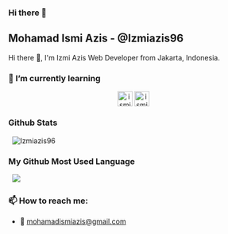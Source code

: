 ### Hi there 👋

<!--
**Izmiazis96/Izmiazis96** is a ✨ _special_ ✨ repository because its `README.md` (this file) appears on your GitHub profile.

Here are some ideas to get you started:

- 🔭 I’m currently working on ...
- 🌱 I’m currently learning ...
- 👯 I’m looking to collaborate on ...
- 🤔 I’m looking for help with ...
- 💬 Ask me about ...
- 📫 How to reach me: ...
- 😄 Pronouns: ...
- ⚡ Fun fact: ...
-->


## Mohamad Ismi Azis - @Izmiazis96

Hi there 👋, I'm Izmi Azis Web Developer from Jakarta, Indonesia.

### 🌱 I’m currently learning


<p align="center">
    <a href="https://www.linkedin.com/in/ismiazis96/" target="blank"><img align="center" src="https://cdn.jsdelivr.net/npm/simple-icons@3.0.1/icons/linkedin.svg" alt="ismi"         height="30" width="30" /></a>
    <a href="https://www.instagram.com/ismiazis96/" target="blank"><img align="center" src="https://cdn.jsdelivr.net/npm/simple-icons@3.0.1/icons/instagram.svg" alt="ismi" height="30"     width="30" /></a>
</p>


### Github Stats

<p>&nbsp;
    <img align="center" src="https://github-readme-stats.vercel.app/api?username=Izmiazis96&show_icons=true" alt="Izmiazis96" />
</p>

### My Github Most Used Language

<p>&nbsp;
    <img src="https://github-readme-stats.vercel.app/api/top-langs/?username=Izmiazis96" />
</p>


### 📫 How to reach me:

- 📧 mohamadismiazis@gmail.com




